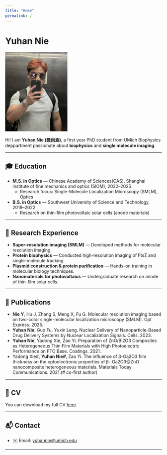 ```yaml
---
title: "Home"
permalink: /
---
```


# Yuhan Nie  
<img src="images/photo1.JPG" alt="profile picture" width="200px">


Hi! I am **Yuhan Nie (聂雨涵)**, a first year PhD student from UMich Biophysics deppartment passionate about **biophysics** and **single molecule imaging**.  

---

## 🎓 Education
- **M.S. in Optics** — Chinese Academy of Sciences(CAS), Shanghai institute of fine mechanics and optics (SIOM), 2022–2025  
  - Research focus: Single-Molecule Localization Microscopy (SMLM), Optics
- **B.S. in Optics** — Southwest University of Science and Technology, 2018–2022  
  - Research on thin-film photovoltaic solar cells (anode materials)  

---

## 🔬 Research Experience
- **Super-resolution imaging (SMLM)** — Developed methods for molecular resolution imaging.  
- **Protein biophysics** — Conducted high-resolution imaging of FtsZ and single-molecule tracking.  
- **Plasmid construction & protein purification** — Hands-on training in molecular biology techniques.  
- **Nanomaterials for photovoltaics** — Undergraduate research on anode of thin-film solar cells.  

---

## 📑 Publications
- **Nie Y**, Hu J, Zhang S, Meng X, Fu G. Molecular resolution imaging based on two-color single-molecular localization
microscopy (SMLM). Opt Express. 2025.  
- **Yuhan Nie**, Guo Fu, Yuxin Leng. Nuclear Delivery of Nanoparticle-Based Drug Delivery Systems by Nuclear
Localization Signals. Cells. 2023.
- **Yuhan Nie**, Yadong Xie, Zao Yi. Preparation of ZnO/Bi2O3 Composites as Heterogeneous Thin Film Materials with
High Photoelectric Performance on FTO Base. Coatings. 2021.
- Yadong Xie#, **Yuhan Nie#**, Zao Yi. The influence of β-Ga2O3 film thickness on the optoelectronic properties of β-
Ga2O3@ZnO nanocomposite heterogeneous materials. Materials Today Communications. 2021.(# co-first author)


---

## 📄 CV
You can download my full CV [here](files/CV_YuhanNie.pdf).  

---

## 📬 Contact
- ✉️ Email: yuhannie@umich.edu  


---

